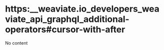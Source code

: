 # https:__weaviate.io_developers_weaviate_api_graphql_additional-operators#cursor-with-after
No content